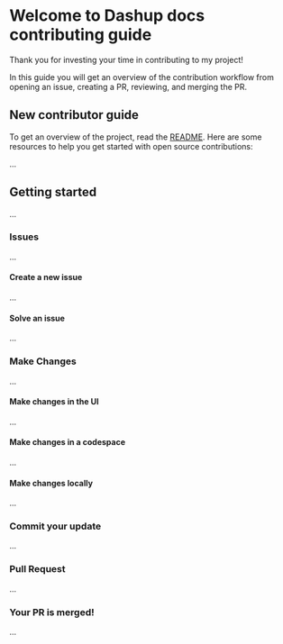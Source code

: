 # Welcome to Dashup docs contributing guide <!-- omit in toc -->

Thank you for investing your time in contributing to my project!

In this guide you will get an overview of the contribution workflow from opening an issue, creating a PR, reviewing, and merging the PR.


## New contributor guide

To get an overview of the project, read the [README](README.md). Here are some resources to help you get started with open source contributions:

...


## Getting started

...

### Issues

...

#### Create a new issue

...

#### Solve an issue

...

### Make Changes

...

#### Make changes in the UI

...

#### Make changes in a codespace

...

#### Make changes locally

...

### Commit your update

...

### Pull Request

...

### Your PR is merged!

...
